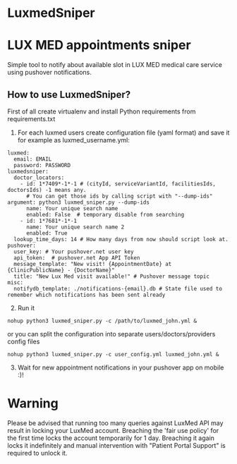 # LuxmedSniper
LUX MED appointments sniper
=======================================
Simple tool to notify about available slot in LUX MED medical care service using pushover notifications.

How to use LuxmedSniper?
--------------------
First of all create virtualenv and install Python requirements from requirements.txt

1) For each luxmed users create configuration file (yaml format) and save it for example as luxmed_username.yml:
```
luxmed:
  email: EMAIL
  password: PASSWORD
luxmedsniper:
  doctor_locators:
    - id: 1*7409*-1*-1 # (cityId, serviceVariantId, facilitiesIds, doctorsIds) -1 means any.
      # You can get those ids by calling script with "--dump-ids" argument: python3 luxmed_sniper.py --dump-ids
      name: Your unique search name
      enabled: False  # temporary disable from searching
    - id: 1*7681*-1*-1
      name: Your unique search name 2
      enabled: True
  lookup_time_days: 14 # How many days from now should script look at.
pushover:
  user_key: # Your pushover.net user key
  api_token:  # pushover.net App API Token
  message_template: "New visit! {AppointmentDate} at {ClinicPublicName} - {DoctorName}"
  title: "New Lux Med visit available!" # Pushover message topic
misc:
  notifydb_template: ./notifications-{email}.db # State file used to remember which notifications has been sent already
```

2) Run it
```
nohup python3 luxmed_sniper.py -c /path/to/luxmed_john.yml &
```
or you can split the configuration into separate users/doctors/providers config files
```
nohup python3 luxmed_sniper.py -c user_config.yml luxmed_john.yml &
```
3) Wait for new appointment notifications in your pushover app on mobile :)!

# Warning

Please be advised that running too many queries against LuxMed API may result in locking your LuxMed account.
Breaching the 'fair use policy' for the first time locks the account temporarily for 1 day.
Breaching it again locks it indefinitely and manual intervention with "Patient Portal Support" is required to unlock it.
